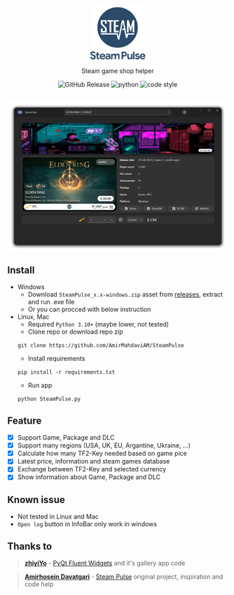 <p align="center">
  <img width="25%" align="center" src="steampulse/resource/vector/logo_splash.svg" alt="logo">
</p>
<p align="center">
  Steam game shop helper
</p>

<p align="center">
  <img alt="GitHub Release" src="https://img.shields.io/github/v/release/AmirMahdaviAM/SteamPulse">
  <img alt="python" src="https://img.shields.io/badge/python-v3.10.6+-blue.svg">
  <img alt="code style" src="https://img.shields.io/badge/code%20style-black-black.svg">
</p>

##
<p align="center">
  <img align="center" src="image/home.png">
</p>

## Install
- Windows
  - Download `SteamPulse_x.x-windows.zip` asset from [releases](https://github.com/AmirMahdaviAM/SteamPulse/releases), extract and run .exe file
  - Or you can procced with below instruction
- Linux, Mac
  - Required `Python 3.10+` (maybe lower, not tested)
  - Clone repo or download repo zip
  ```shell
  git clone https://github.com/AmirMahdaviAM/SteamPulse
  ```
  - Install requirements
  ```shell
  pip install -r requirements.txt
  ```
  - Run app
  ```shell
  python SteamPulse.py
  ```

## Feature
- [x] Support Game, Package and DLC
- [x] Support many regions (USA, UK, EU, Argantine, Ukraine, ...)
- [x] Calculate how many TF2-Key needed based on game pice
- [x] Latest price, information and steam games database
- [x] Exchange between TF2-Key and selected currency
- [x] Show information about Game, Package and DLC

## Known issue
- Not tested in Linux and Mac
- `Open log` button in InfoBar only work in windows

## Thanks to

> [**zhiyiYo**](https://github.com/zhiyiYo) - [PyQt Fluent Widgets](https://github.com/zhiyiYo/PyQt-Fluent-Widgets) and it's gallery app code

> [**Amirhosein Davatgari**](https://github.com/amirhoseindavat) - [Steam Pulse](https://github.com/amirhoseindavat/SteamPulse) original project, inspiration and code help
